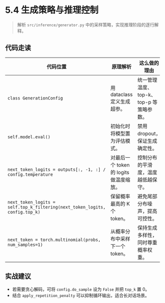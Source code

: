 # 5.4 生成策略与推理控制

> 解析 `src/inference/generator.py` 中的采样策略，实现推理阶段的逐行解释。

## 代码走读
| 代码位置 | 原理解析 | 这么做的理由 |
| --- | --- | --- |
| `class GenerationConfig` | 用 dataclass 定义生成超参。 | 统一管理温度、top-k、top-p 等策略参数。 |
| `self.model.eval()` | 初始化时将模型置为评估模式。 | 禁用 dropout，保证生成确定性。 |
| `next_token_logits = outputs[:, -1, :] / config.temperature` | 对最后一个 token 的 logits 做温度缩放。 | 控制分布的平滑度，温度越低越保守。 |
| `next_token_logits = self.top_k_filtering(next_token_logits, config.top_k)` | 保留概率最高的 K 个 token。 | 避免尾部分布噪声，提高可控性。 |
| `next_token = torch.multinomial(probs, num_samples=1)` | 从概率分布中采样下一个 token。 | 保持生成多样性，同时尊重概率权重。 |

## 实战建议
- 若需要贪心解码，可将 `config.do_sample` 设为 `False` 并把 `top_k` 置 0。
- 结合 `apply_repetition_penalty` 可以抑制循环输出，适合长对话场景。 
